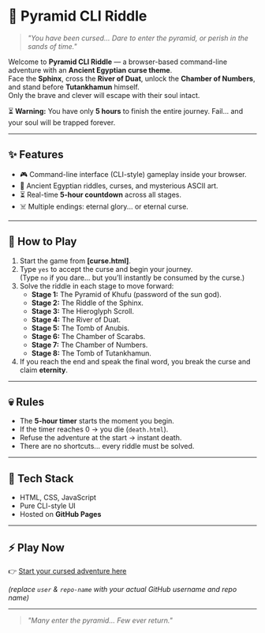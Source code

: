 # 🏺 Pyramid CLI Riddle

> *"You have been cursed... Dare to enter the pyramid, or perish in the sands of time."*

Welcome to **Pyramid CLI Riddle** — a browser-based command-line adventure with an **Ancient Egyptian curse theme**.  
Face the **Sphinx**, cross the **River of Duat**, unlock the **Chamber of Numbers**, and stand before **Tutankhamun** himself.  
Only the brave and clever will escape with their soul intact.  

⏳ **Warning:** You have only **5 hours** to finish the entire journey. Fail... and your soul will be trapped forever.

---

## ✨ Features
- 🎮 Command-line interface (CLI-style) gameplay inside your browser.
- 🏺 Ancient Egyptian riddles, curses, and mysterious ASCII art.
- ⏳ Real-time **5-hour countdown** across all stages.
- ☠️ Multiple endings: eternal glory... or eternal curse.

---

## 🚀 How to Play
1. Start the game from **[curse.html]**.
2. Type `yes` to accept the curse and begin your journey.  
   (Type `no` if you dare... but you’ll instantly be consumed by the curse.)
3. Solve the riddle in each stage to move forward:
   - **Stage 1:** The Pyramid of Khufu (password of the sun god).  
   - **Stage 2:** The Riddle of the Sphinx.  
   - **Stage 3:** The Hieroglyph Scroll.  
   - **Stage 4:** The River of Duat.  
   - **Stage 5:** The Tomb of Anubis.  
   - **Stage 6:** The Chamber of Scarabs.  
   - **Stage 7:** The Chamber of Numbers.  
   - **Stage 8:** The Tomb of Tutankhamun.  
4. If you reach the end and speak the final word, you break the curse and claim **eternity**.

---

## 💀 Rules
- The **5-hour timer** starts the moment you begin.  
- If the timer reaches 0 → you die (`death.html`).  
- Refuse the adventure at the start → instant death.  
- There are no shortcuts... every riddle must be solved.

---

## 🐍 Tech Stack
- HTML, CSS, JavaScript  
- Pure CLI-style UI  
- Hosted on **GitHub Pages**

---

## ⚡ Play Now
👉 [Start your cursed adventure here](https://user.github.io/repo-name/curse.html)  

*(replace `user` & `repo-name` with your actual GitHub username and repo name)*

---

> *"Many enter the pyramid... Few ever return."*
